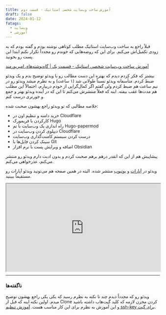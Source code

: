 ```yaml
---
title: آموزش ساخت وب‌سایت شخصی استاتیک - قسمت دوم
draft: false
date: 2024-01-12
fatags:
  - وب‌سایت
  - آموزشی
---
```


قبلاً راجع به ساخت وب‌سایت استاتیک مطلب کوتاهی نوشته بودم و گفته بودم که به زودی تکمیل‌اش می‌کنم. برای این که روضه‌هایی که خوندم رو مجدداً تکرار نکنم ابتدا این پست رو بخونید.

[آموزش ساخت وب‌سایت شخصی استاتیک - قسمت یک | گاه‌نوشته‌های امیرپورمند](https://aprd.ir/create-your-own-website-part1/)

بیشتر که فکر کردم دیدم که بهتره این دست مطالب رو با ویدئو توضیح بدم و یک ویدئو ضبط کردم. متأسفانه ویدئو نسبتاً طولانی شد (۱ ساعت) و به نظرم میشد ویدئو رو در نیم ساعت هم ضبط کردم ولی گفتم اگر کمال‌گرایی از خودم دربیارم، احتمالاً این مطلب هم مدت‌ها عقب بیفته. اینه که فعلاً منتشرش می‌کنم تا این که در آینده ویدئو بهتر و جمع‌ و جورتری درست کنم.

خلاصه مطالبی که تو ویدئو راجع بهشون صحبت شده:

- خرید دامنه و تنظیم اون در Cloudflare
- کارکردن با فریمورک Hugo
- راه اندازی یک وب‌سایت با تم Hugo-papermod
- دیپلوی کردن وب‌سایت در Cloudflare
- درست کردن سیستم کامنت‌گذاری وب‌سایت
- سینک کردن فایل‌ها با Git
- اضافه و ویرایش پست با نرم افزار Obsidian

پیشاپیش هم از این که انقدر درهم برهم صحبت کردم و بدون ادیت دارم ویدئو رو منتشر می‌کنم، عذرخواهی می‌کنم.

ویدئو در [آپارات](https://www.aparat.com/v/M4lTZ) و [یوتیوب](https://www.youtube.com/watch?v=oLvpB60v00M) منتشر شده. البته در همین صفحه هم می‌تونید ویدئو آپارات رو مستقیماً ببینید.

<style>.h_iframe-aparat_embed_frame{position:relative;}.h_iframe-aparat_embed_frame .ratio{display:block;width:100%;height:auto;}.h_iframe-aparat_embed_frame iframe{position:absolute;top:0;left:0;width:100%;height:100%;}</style><div class="h_iframe-aparat_embed_frame"><span style="display: block;padding-top: 57%"></span><iframe src="https://www.aparat.com/video/video/embed/videohash/M4lTZ/vt/frame"  allowFullScreen="true" webkitallowfullscreen="true" mozallowfullscreen="true"></iframe></div>

---
### ناگفته‌ها
ویدئو رو که مجدداً دیدم چند تا نکته به نظرم رسید که یکی یکی راجع بهشون توضیح میدم. اولین نکته اینه که قبل از Clone کردن مخزن لازمه که کلید گیت‌هاب داشته باشید و این آموزش به نظرم برای این کار مناسب هست. [آموزش تنظیم ssh-key برای گیت](https://virgool.io/@aramrahmani/%D8%A2%D9%85%D9%88%D8%B2%D8%B4-%D8%AA%D9%86%D8%B8%DB%8C%D9%85-ssh-key-%D8%A8%D8%B1%D8%A7%DB%8C-%DA%AF%DB%8C%D8%AA-frbvyidqnbmz). 